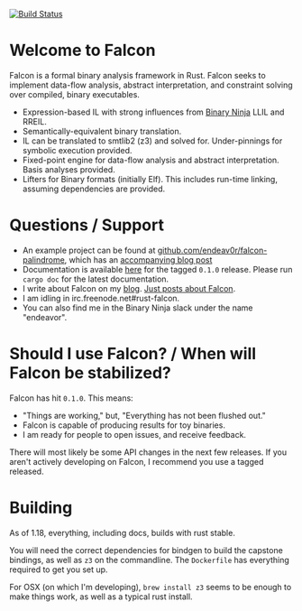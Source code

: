 [![Build Status](https://travis-ci.org/endeav0r/falcon.svg?branch=master)](https://travis-ci.org/endeav0r/falcon)

# Welcome to Falcon

Falcon is a formal binary analysis framework in Rust. Falcon seeks to implement data-flow analysis, abstract interpretation, and constraint solving over compiled, binary executables.

* Expression-based IL with strong influences from [Binary Ninja](https://binary.ninja) LLIL and RREIL.
* Semantically-equivalent binary translation.
* IL can be translated to smtlib2 (z3) and solved for. Under-pinnings for symbolic execution provided.
* Fixed-point engine for data-flow analysis and abstract interpretation. Basis analyses provided.
* Lifters for Binary formats (initially Elf). This includes run-time linking, assuming dependencies are provided.

# Questions / Support

* An example project can be found at [github.com/endeav0r/falcon-palindrome](https://github.com/endeav0r/falcon-palindrome), which has an [accompanying blog post](http://reversing.io/posts/2017-08-12/)
* Documentation is available [here](https://files.reversing.io/falcon-docs/0.1.0/falcon/) for the tagged `0.1.0` release. Please run `cargo doc` for the latest documentation.
* I write about Falcon on my [blog](http://reversing.io/). [Just posts about Falcon](http://reversing.io/tags/falcon/).
* I am idling in irc.freenode.net#rust-falcon.
* You can also find me in the Binary Ninja slack under the name "endeavor".

# Should I use Falcon? / When will Falcon be stabilized?

Falcon has hit `0.1.0`. This means:

* "Things are working," but, "Everything has not been flushed out."
* Falcon is capable of producing results for toy binaries.
* I am ready for people to open issues, and receive feedback.

There will most likely be some API changes in the next few releases. If you aren't actively developing on Falcon, I recommend you use a tagged released.

# Building

As of 1.18, everything, including docs, builds with rust stable.

You will need the correct dependencies for bindgen to build the capstone bindings, as well as `z3` on the commandline. The `Dockerfile` has everything required to get you set up.

For OSX (on which I'm developing), `brew install z3` seems to be enough to make things work, as well as a typical rust install.
